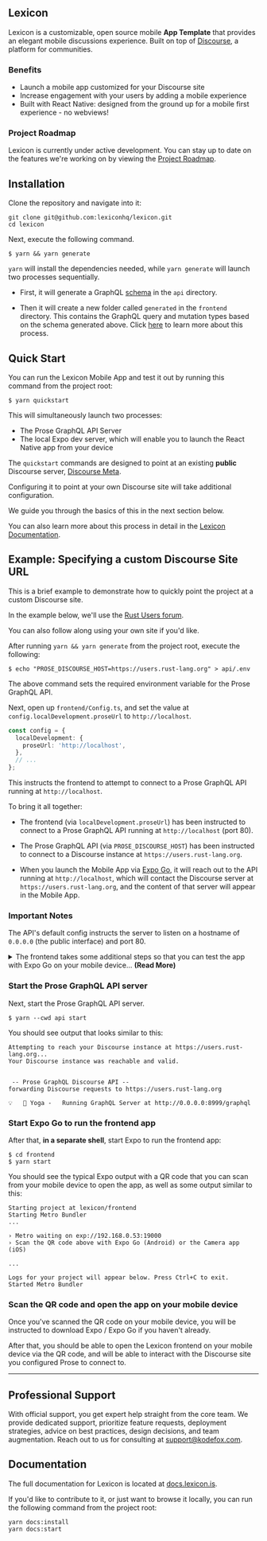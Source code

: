 ## Lexicon

Lexicon is a customizable, open source mobile **App Template** that provides an elegant mobile discussions experience. Built on top of [Discourse](https://www.discourse.org), a platform for communities.

### Benefits

- Launch a mobile app customized for your Discourse site
- Increase engagement with your users by adding a mobile experience
- Built with React Native: designed from the ground up for a mobile first experience - no webviews!

### Project Roadmap

Lexicon is currently under active development. You can stay up to date on the features we're working on by viewing the [Project Roadmap](https://github.com/orgs/lexiconhq/projects/1/views/1).

## Installation

Clone the repository and navigate into it:

```
git clone git@github.com:lexiconhq/lexicon.git
cd lexicon
```

Next, execute the following command.

```
$ yarn && yarn generate
```

`yarn` will install the dependencies needed, while `yarn generate` will launch two processes sequentially.

- First, it will generate a GraphQL [schema](https://nexusjs.org/docs/guides/schema) in the `api` directory.

- Then it will create a new folder called `generated` in the `frontend` directory. This contains the GraphQL query and mutation types based on the schema generated above. Click [here](https://github.com/apollographql/apollo-tooling#apollo-clientcodegen-output) to learn more about this process.

## Quick Start

You can run the Lexicon Mobile App and test it out by running this command from the project root:

```
$ yarn quickstart
```

This will simultaneously launch two processes:

- The Prose GraphQL API Server
- The local Expo dev server, which will enable you to launch the React Native app from your device

The `quickstart` commands are designed to point at an existing **public** Discourse server, [Discourse Meta](https://meta.discourse.org).

Configuring it to point at your own Discourse site will take additional configuration.

We guide you through the basics of this in the next section below.

You can also learn more about this process in detail in the [Lexicon Documentation](https://docs.lexicon.is/quick-start).

## Example: Specifying a custom Discourse Site URL

This is a brief example to demonstrate how to quickly point the project at a custom Discourse site.

In the example below, we'll use the [Rust Users forum](https://users.rust-lang.org).

You can also follow along using your own site if you'd like.

After running `yarn && yarn generate` from the project root, execute the following:

```
$ echo "PROSE_DISCOURSE_HOST=https://users.rust-lang.org" > api/.env
```

The above command sets the required environment variable for the Prose GraphQL API.

Next, open up `frontend/Config.ts`, and set the value at `config.localDevelopment.proseUrl` to `http://localhost`.

```ts
const config = {
  localDevelopment: {
    proseUrl: 'http://localhost',
  },
  // ...
};
```

This instructs the frontend to attempt to connect to a Prose GraphQL API running at `http://localhost`.

To bring it all together:

- The frontend (via `localDevelopment.proseUrl`) has been instructed to connect to a Prose GraphQL API running at `http://localhost` (port 80).

- The Prose GraphQL API (via `PROSE_DISCOURSE_HOST`) has been instructed to connect to a Discourse instance at `https://users.rust-lang.org`.

- When you launch the Mobile App via [Expo Go](https://expo.dev/client), it will reach out to the API running at `http://localhost`, which will contact the Discourse server at `https://users.rust-lang.org`, and the content of that server will appear in the Mobile App.

### Important Notes

The API's default config instructs the server to listen on a hostname of `0.0.0.0` (the public interface) and port 80.

<details><summary>The frontend takes some additional steps so that you can test the app with Expo Go on your mobile device... <b>(Read More)</b></summary>

This may seem confusing at first, but it actually saves you a bit of time.

In this scenario, the frontend app is running on your mobile device via Expo Go, and the Prose GraphQL API is running on your development machine (e.g., your laptop).

So, how could we expect the mobile app to be able to locate a server running on a different device, when we have only told the frontend app to attempt to connect to the API on `localhost`? The API isn't running on your mobile device.

The traditional way to deal with this is to force you to manually lookup your local IP address on the network that your mobile device is also connected to. It would be a value like `192.168.0.53`.

Then, you'd have to update `frontend/Config.ts` with that value.

Even worse, if your local IP address ever changes, everything would break, and you'd have to update the environment variable again.

That's kind of a pain, and fortunately Expo provides us with an easier way.

We leverage a property from Expo called `debuggerHost` in order to automatically locate the IP address of your development machine. From that value, we strip off the port number (typically 19000) and append the port number that your Prose GraphQL API is running on (defaults to port 80).

With this approach, it should all just work automatically.

If you're interested, you can read the code for how we achieve this here: [src/frontend/constants/app.ts](https://github.com/lexiconhq/lexicon/blob/master/frontend/src/constants/app.ts#L30-L46)

</details>

### Start the Prose GraphQL API server

Next, start the Prose GraphQL API server.

```
$ yarn --cwd api start
```

You should see output that looks similar to this:

```
Attempting to reach your Discourse instance at https://users.rust-lang.org...
Your Discourse instance was reachable and valid.


 -- Prose GraphQL Discourse API --
forwarding Discourse requests to https://users.rust-lang.org

💡   🧘 Yoga -   Running GraphQL Server at http://0.0.0.0:8999/graphql
```

### Start Expo Go to run the frontend app

After that, **in a separate shell**, start Expo to run the frontend app:

```
$ cd frontend
$ yarn start
```

You should see the typical Expo output with a QR code that you can scan from your mobile device to open the app, as well as some output similar to this:

```
Starting project at lexicon/frontend
Starting Metro Bundler
...

› Metro waiting on exp://192.168.0.53:19000
› Scan the QR code above with Expo Go (Android) or the Camera app (iOS)

...

Logs for your project will appear below. Press Ctrl+C to exit.
Started Metro Bundler
```

### Scan the QR code and open the app on your mobile device

Once you've scanned the QR code on your mobile device, you will be instructed to download Expo / Expo Go if you haven't already.

After that, you should be able to open the Lexicon frontend on your mobile device via the QR code, and will be able to interact with the Discourse site you configured Prose to connect to.

---

## Professional Support

With official support, you get expert help straight from the core team. We provide dedicated support, prioritize feature requests, deployment strategies, advice on best practices, design decisions, and team augmentation. Reach out to us for consulting at support@kodefox.com.

## Documentation

The full documentation for Lexicon is located at [docs.lexicon.is](https://docs.lexicon.is).

If you'd like to contribute to it, or just want to browse it locally, you can run the following command from the project root:

```
yarn docs:install
yarn docs:start
```
